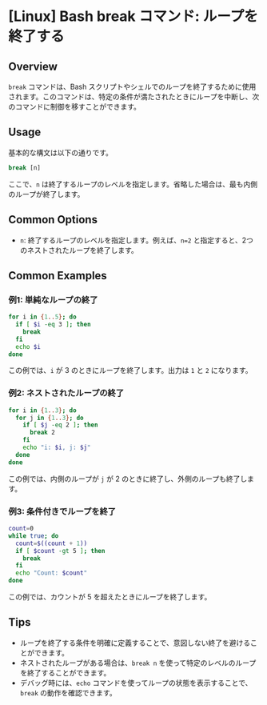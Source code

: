 # [Linux] Bash break コマンド: ループを終了する

## Overview
`break` コマンドは、Bash スクリプトやシェルでのループを終了するために使用されます。このコマンドは、特定の条件が満たされたときにループを中断し、次のコマンドに制御を移すことができます。

## Usage
基本的な構文は以下の通りです。

```bash
break [n]
```

ここで、`n` は終了するループのレベルを指定します。省略した場合は、最も内側のループが終了します。

## Common Options
- `n`: 終了するループのレベルを指定します。例えば、`n=2` と指定すると、2つのネストされたループを終了します。

## Common Examples

### 例1: 単純なループの終了
```bash
for i in {1..5}; do
  if [ $i -eq 3 ]; then
    break
  fi
  echo $i
done
```
この例では、`i` が 3 のときにループを終了します。出力は `1` と `2` になります。

### 例2: ネストされたループの終了
```bash
for i in {1..3}; do
  for j in {1..3}; do
    if [ $j -eq 2 ]; then
      break 2
    fi
    echo "i: $i, j: $j"
  done
done
```
この例では、内側のループが `j` が 2 のときに終了し、外側のループも終了します。

### 例3: 条件付きでループを終了
```bash
count=0
while true; do
  count=$((count + 1))
  if [ $count -gt 5 ]; then
    break
  fi
  echo "Count: $count"
done
```
この例では、カウントが 5 を超えたときにループを終了します。

## Tips
- ループを終了する条件を明確に定義することで、意図しない終了を避けることができます。
- ネストされたループがある場合は、`break n` を使って特定のレベルのループを終了することができます。
- デバッグ時には、`echo` コマンドを使ってループの状態を表示することで、`break` の動作を確認できます。